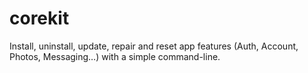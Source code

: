 # corekit
Install, uninstall, update, repair and reset app features (Auth, Account, Photos, Messaging…) with a simple command-line.
